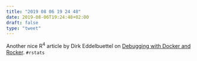 ```yaml
---
title: "2019 08 06 19 24 48"
date: 2019-08-06T19:24:48+02:00
draft: false
type: "tweet"
---
```

Another nice R<sup>4</sup> article by Dirk Eddelbuettel on [Debugging with Docker and Rocker](http://dirk.eddelbuettel.com/blog/2019/08/05/#023_rocker_debug_example). `#rstats`
